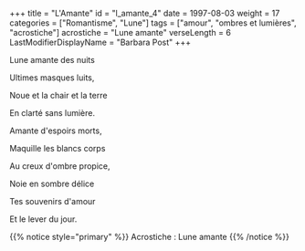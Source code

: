 +++
title = "L'Amante"
id = "l_amante_4"
date = 1997-08-03
weight = 17
categories = ["Romantisme", "Lune"]
tags = ["amour", "ombres et lumières", "acrostiche"]
acrostiche = "Lune amante"
verseLength = 6
LastModifierDisplayName = "Barbara Post"
+++

Lune amante des nuits

Ultimes masques luits,

Noue et la chair et la terre

En clarté sans lumière.

Amante d'espoirs morts,

Maquille les blancs corps

Au creux d'ombre propice,

Noie en sombre délice

Tes souvenirs d'amour

Et le lever du jour.

{{% notice style="primary" %}}
Acrostiche : Lune amante
{{% /notice %}}
